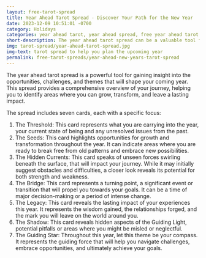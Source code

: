 ```yaml
---
layout: free-tarot-spread
title: Year Ahead Tarot Spread - Discover Your Path for the New Year
date: 2023-12-09 10:51:01 -0700
category: Holidays
categories: year ahead tarot, year ahead spread, free year ahead tarot spread, how to do a year ahead tarot spread, meaning of year ahead tarot cards, year ahead tarot reading, best year ahead tarot spread, accurate year ahead tarot spread, tarot cards, reading, future, predictions, self-improvement, spirituality, personal development, new year, self-awareness, guidance, inspiration, spiritual growth, 
short-description: The year ahead tarot spread can be a valuable tool for planning and navigating the coming year. By gaining insights into the opportunities and challenges that lie ahead, you can make informed choices and create a future that is aligned with your goals and aspirations.
img: tarot-spread/year-ahead-tarot-spread.jpg
img-text: tarot spread to help you plan the upcoming year
permalink: free-tarot-spreads/year-ahead-new-years-tarot-spread
---
```


The year ahead tarot spread is a powerful tool for gaining insight into the opportunities, challenges, and themes that will shape your coming year. This spread provides a comprehensive overview of your journey, helping you to identify areas where you can grow, transform, and leave a lasting impact.

The spread includes seven cards, each with a specific focus:

1. The Threshold: This card represents what you are carrying into the year, your current state of being and any unresolved issues from the past.
2. The Seeds: This card highlights opportunities for growth and transformation throughout the year. It can indicate areas where you are ready to break free from old patterns and embrace new possibilities.
3. The Hidden Currents: This card speaks of unseen forces swirling beneath the surface, that will impact your journey. While it may initially suggest obstacles and difficulties, a closer look reveals its potential for both strength and weakness.
4. The Bridge: This card represents a turning point, a significant event or transition that will propel you towards your goals. It can be a time of major decision-making or a period of intense change.
5. The Legacy: This card reveals the lasting impact of your experiences this year. It represents the wisdom gained, the relationships forged, and the mark you will leave on the world around you.
6. The Shadow: This card reveals hidden aspects of the Guiding Light, potential pitfalls or areas where you might be misled or neglectful.
7. The Guiding Star: Throughout this year, let this theme be your compass. It represents the guiding force that will help you navigate challenges, embrace opportunities, and ultimately achieve your goals.